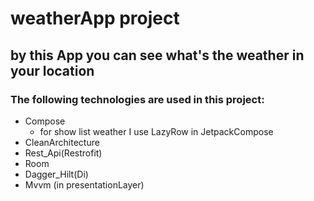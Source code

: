 # weatherApp project
## by this App you can see what's the weather in your location
### The following technologies are used in this project:
+ Compose
   + for show list weather I use LazyRow in JetpackCompose
+ CleanArchitecture
+ Rest_Api(Restrofit)
+ Room
+ Dagger_Hilt(Di)
+ Mvvm (in presentationLayer)     

